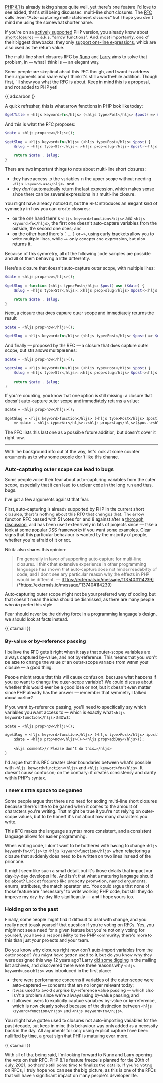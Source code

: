 [PHP 8.1](/blog/new-in-php-81) is already taking shape quite well, yet there's one feature I'd love to see added, that's still being discussed: multi-line short closures. The [RFC](*https://wiki.php.net/rfc/auto-capture-closure) calls them "Auto-capturing multi-statement closures" but I hope you don't mind me using the somewhat shorter name.

If you're on an [actively supported](*https://www.php.net/supported-versions.php) PHP version, you already know about [short closures](/blog/short-closures-in-php) — a.k.a. "arrow functions". And, most importantly, one of their biggest drawbacks: they only [support one-line expressions](/blog/short-closures-in-php#no-multi-line), which are also used as the return value.

The multi-line short closures RFC by [Nuno](*https://twitter.com/enunomaduro) and [Larry](*https://twitter.com/crell) aims to solve that problem, in — what I think is — an elegant way.

Some people are skeptical about this RFC though, and I want to address their arguments and share why I think it's still a worthwhile addition. Though first, I'll show you what the RFC is about. Keep in mind this is a proposal, and not added to PHP yet!  

{{ ad:carbon }}

A quick refresher, this is what arrow functions in PHP look like today: 

```php
$getTitle = <hljs keyword>fn</hljs> (<hljs type>Post</hljs> $post) => $post-><hljs prop>title</hljs>;
```

And this is what the RFC proposes:

```php
$date = <hljs prop>now</hljs>();

$getSlug = <hljs keyword>fn</hljs> (<hljs type>Post</hljs> $post) {
    $slug = <hljs type>Str</hljs>::<hljs prop>slug</hljs>($post-><hljs prop>title</hljs>);
    
    return $date . $slug;
}
```

There are two important things to note about multi-line short closures:

- they have access to the variables in the upper scope without needing `<hljs keyword>use</hljs>`; and
- they _don't_ automatically return the last expression, which makes sense since there can be several expressions in a multi-line closure.

You might have already noticed it, but the RFC introduces an elegant kind of symmetry in how you can create closures:

- on the one hand there's `<hljs keyword>function</hljs>` and `<hljs keyword>fn</hljs>`, the first one doesn't auto-capture variables from the outside, the second one does; and
- on the other hand there's `{ … }` or `=>`, using curly brackets allow you to write multiple lines, while `=>` only accepts one expression, but also returns it.

Because of this symmetry, all of the following code samples are possible and all of them behaving a little differently.

Here's a closure that doesn't auto-capture outer scope, with multiple lines:

```php
$date = <hljs prop>now</hljs>();

$getSlug = function (<hljs type>Post</hljs> $post) use ($date) {
    $slug = <hljs type>Str</hljs>::<hljs prop>slug</hljs>($post-><hljs prop>title</hljs>);
    
    return $date . $slug;
}
```

Next, a closure that does capture outer scope and immediately returns the result:

```php
$date = <hljs prop>now</hljs>();

$getSlug = <hljs keyword>fn</hljs> (<hljs type>Post</hljs> $post) => $date . <hljs type>Str</hljs>::<hljs prop>slug</hljs>($post-><hljs prop>title</hljs>);
```

And finally — proposed by the RFC — a closure that does capture outer scope, but still allows multiple lines:

```php
$date = <hljs prop>now</hljs>();

$getSlug = <hljs keyword>fn</hljs> (<hljs type>Post</hljs> $post) {
    $slug = <hljs type>Str</hljs>::<hljs prop>slug</hljs>($post-><hljs prop>title</hljs>);
    
    return $date . $slug;
}
```

If you're counting, you know that one option is still missing: a closure that doesn't auto-capture outer scope and immediately returns a value:

```txt
$date = <hljs prop>now</hljs>();

$getSlug = <hljs keyword>function</hljs> (<hljs type>Post</hljs> $post) <hljs keyword>use</hljs> ($date) 
    => $date . <hljs type>Str</hljs>::<hljs prop>slug</hljs>($post-><hljs prop>title</hljs>);
```

The RFC lists this last one as a possible future addition, but doesn't cover it right now.

---

With the background info out of the way, let's look at some counter arguments as to why some people don't like this change.

### Auto-capturing outer scope can lead to bugs

Some people voice their fear about auto-capturing variables from the outer scope, especially that it can lead to unclear code in the long run and thus, bugs.

I've got a few arguments against that fear.

First, auto-capturing is already supported by PHP in the current short closures, there's nothing about this RFC that changes that. The arrow function RFC passed with 51 votes for, and 8 against after a [thorough discussion](*https://externals.io/message/104693#104693), and has been used extensively in lots of projects since — take a look at some popular OSS frameworks if you want some examples. Clear signs that this particular behaviour is wanted by the majority of people, whether you're afraid of it or not.

Nikita also shares this opinion:

> I'm generally in favor of supporting auto-capture for multi-line closures. I think that extensive experience in other programming languages has shown that auto-capture does not hinder readability of code, and I don't see any particular reason why the effects in PHP would be different. — [https://externals.io/message/113740#114239](*https://externals.io/message/113740#114239)

Auto-capturing outer scope might not be your preferred way of coding, but that doesn't mean the idea should be dismissed, as there are many people who _do_ prefer this style.

Fear should never be the driving force in a programming language's design, we should look at facts instead.

{{ cta:mail }}

### By-value or by-reference passing

I believe the RFC gets it right when it says that outer-scope variables are always captured by-value, and not by-reference. This means that you won't be able to change the value of an outer-scope variable from within your closure — a good thing.

People might argue that this will cause confusion, because what happens if you _do_ want to change the outer-scope variable? We could discuss about whether this would ever be a good idea or not, but it doesn't even matter since PHP already has the answer — remember that symmetry I talked about earlier?

If you want by-reference passing, you'll need to specifically say which variables you want access to — which is exactly what `<hljs keyword>function</hljs>` allows:

```txt
$date = <hljs prop>now</hljs>();

$getSlug = <hljs keyword>function</hljs> (<hljs type>Post</hljs> $post) <hljs keyword>use</hljs> (&$date) {
    $date = <hljs prop>now</hljs>()-><hljs prop>addDay</hljs>();
    
    <hljs comment>// Please don't do this…</hljs>
}
```

I'd argue that this RFC creates clear boundaries between what's possible with `<hljs keyword>function</hljs>` and `<hljs keyword>fn</hljs>`. It doesn't cause confusion; on the contrary: it creates consistency and clarity within PHP's syntax.

### There's little space to be gained

Some people argue that there's no need for adding multi-line short closures because there's little to be gained when it comes to the amount of characters you're writing. That might be true if you're not relying on outer-scope values, but to be honest it's not about how many characters you write. 

This RFC makes the language's syntax more consistent, and a consistent language allows for easier programming.

When writing code, I don't want to be bothered with having to change `<hljs keyword>fn</hljs>` to `<hljs keyword>function</hljs>` when refactoring a closure that suddenly does need to be written on two lines instead of the prior one. 

It might seem like such a small detail, but it's those details that impact our day-by-day developer life. And isn't that what a maturing language should be about? Look at features like property promotion, named arguments, enums, attributes, the match operator, etc. You could argue that none of those feature are "necessary" to write working PHP code, but still they do improve my day-by-day life significantly — and I hope yours too.

### Holding on to the past

Finally, some people might find it difficult to deal with change, and you really need to ask yourself that question if you're voting on RFCs. Yes, you might not see a need for a given feature but you're not only voting for yourself, you have a responsibility to the PHP community; there's more to this than just your projects and your team.

Do you know why closures right now don't auto-import variables from the outer scope? You might have gotten used to it, but do you know why they were designed this way 12 years ago? Larry [did some digging](*https://externals.io/message/113740#113780) in the mailing list archives, and discovered there were three reasons why `<hljs keyword>use</hljs>` was introduced in the first place:

- there were performance concerns if variables of the outer-scope were auto-captured — concerns that are no longer relevant today;
- it was used to avoid surprise by-reference value passing — which also isn't a problem since we're always using by-value passing; and
- it allowed users to explicitly capture variables by-value or by-reference, which is now cleanly solved because of the distinction between `<hljs keyword>function</hljs>` and `<hljs keyword>fn</hljs>`.

You might have gotten used to closures not auto-importing variables for the past decade, but keep in mind this behaviour was only added as a necessity back in the day. All arguments for only using explicit capture have been nullified by time, a great sign that PHP is maturing even more.

{{ cta:mail }}

With all of that being said, I'm looking forward to Nuno and Larry opening the vote on their RFC. PHP 8.1's feature freeze is planned for the 20th of July, 2021; so there's still some time to finalize the details. If you're voting on RFCs, I truly hope you can see the big picture, as this is one of the RFCs that will have a significant impact on many people's developer life.	
